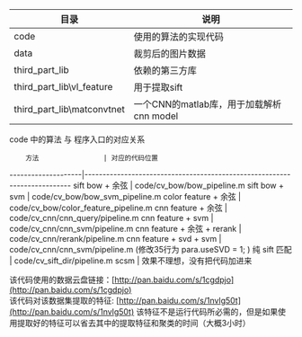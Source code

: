 目录 | 说明
--- | ---
code|使用的算法的实现代码
data| 裁剪后的图片数据
third_part_lib| 依赖的第三方库
third_part_lib\vl_feature| 用于提取sift
third_part_lib\matconvtnet| 一个CNN的matlab库，用于加载解析cnn model

code 中的算法 与 程序入口的对应关系


		方法                | 对应的代码位置
--------------------|--------------------------------------------------------------------------
sift bow + 余弦 			| code/cv_bow/bow_pipeline.m
sift bow + svm				| code/cv_bow/bow_svm_pipeline.m
color feature + 余弦		| code/cv_bow/color_feature_pipeline.m
cnn feature + 余弦			| code/cv_cnn/cnn_query/pipeline.m
cnn feature + svm			| code/cv_cnn/cnn_svm/pipeline.m
cnn feature + 余弦 + rerank | code/cv_cnn/rerank/pipeline.m
cnn feature + svd + svm		| code/cv_cnn/cnn_svm/pipeline.m (修改35行为 para.useSVD = 1; )
纯 sift 匹配				| code/cv_sift_dir/pipeline.m
scsm | 效果不理想，没有把代码加进来


该代码使用的数据云盘链接：[http://pan.baidu.com/s/1cgdpjo](http://pan.baidu.com/s/1cgdpjo)<br/>
该代码对该数据集提取的特征: [http://pan.baidu.com/s/1nvlg50t](http://pan.baidu.com/s/1nvlg50t)
该特征不是运行代码所必需的，但是如果使用提取好的特征可以省去其中的提取特征和聚类的时间（大概3小时）
